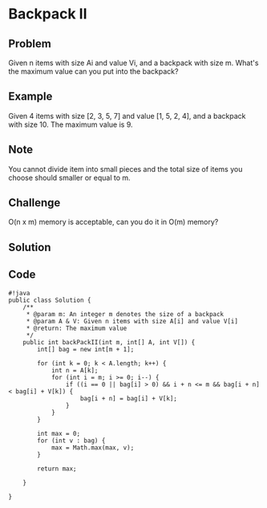 Backpack II
===


Problem
-------

Given n items with size Ai and value Vi, and a backpack with size m. What's the maximum value can you put into the backpack?

Example
-------

Given 4 items with size [2, 3, 5, 7] and value [1, 5, 2, 4], and a backpack with size 10. The maximum value is 9.

Note
---------

You cannot divide item into small pieces and the total size of items you choose should smaller or equal to m.

Challenge
---------

O(n x m) memory is acceptable, can you do it in O(m) memory?

Solution
--------

Code
----

    #!java
    public class Solution {
        /**
         * @param m: An integer m denotes the size of a backpack
         * @param A & V: Given n items with size A[i] and value V[i]
         * @return: The maximum value
         */
        public int backPackII(int m, int[] A, int V[]) {
            int[] bag = new int[m + 1];
    
            for (int k = 0; k < A.length; k++) {
                int n = A[k];
                for (int i = m; i >= 0; i--) {
                    if ((i == 0 || bag[i] > 0) && i + n <= m && bag[i + n] < bag[i] + V[k]) {
                        bag[i + n] = bag[i] + V[k];
                    }
                }
            }
            
            int max = 0;
            for (int v : bag) {
                max = Math.max(max, v);
            }
            
            return max;
        
        }
        
    }